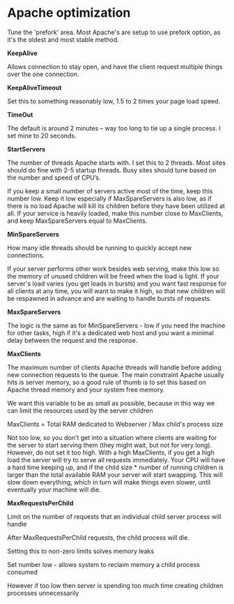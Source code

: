 Apache optimization
===================

Tune the 'prefork' area. Most Apache's are setup to use prefork option, as it's the oldest and most stable method.

**KeepAlive**

Allows connection to stay open, and have the client request multiple things over the one connection.

**KeepAliveTimeout**

Set this to something reasonably low, 1.5 to 2 times your page load speed.

**TimeOut**

The default is around 2 minutes – way too long to tie up a single process. I set mine to 20 seconds.

**StartServers**

The number of threads Apache starts with. I set this to 2 threads. Most sites should do fine with 2-5 startup threads. Busy sites should tune based on the number and speed of CPU’s.

If you keep a small number of servers active most of the time, keep this number low. Keep it low especially if MaxSpareServers is also low, as if there is no load Apache will kill its children before they have been utilized at all. If your service is heavily loaded, make this number close to MaxClients, and keep MaxSpareServers equal to MaxClients.

**MinSpareServers**

How many idle threads should be running to quickly accept new connections.

If your server performs other work besides web serving, make this low so the memory of unused children will be freed when the load is light. If your server's load varies (you get loads in bursts) and you want fast response for all clients at any time, you will want to make it high, so that new children will be respawned in advance and are waiting to handle bursts of requests.

**MaxSpareServers**

The logic is the same as for MinSpareServers - low if you need the machine for other tasks, high if it's a dedicated web host and you want a minimal delay between the request and the response.

**MaxClients**

The maximum number of clients Apache threads will handle before adding new connection requests to the queue. The main constraint Apache usually hits is server memory, so a good rule of thumb is to set this based on Apache thread memory and your system free memory.

We want this variable to be as small as possible, because in this way we can limit the resources used by the server children

MaxClients = Total RAM dedicated to Webserver / Max child's process size

Not too low, so you don't get into a situation where clients are waiting for the server to start serving them (they might wait, but not for very long). However, do not set it too high. With a high MaxClients, if you get a high load the server will try to serve all requests immediately. Your CPU will have a hard time keeping up, and if the child size * number of running children is larger than the total available RAM your server will start swapping. This will slow down everything, which in turn will make things even slower, until eventually your machine will die.

**MaxRequestsPerChild**

Limit on the number of requests that an individual child server process will handle

After MaxRequestsPerChild requests, the child process will die.

Setting this to non-zero limits solves memory leaks

Set number low - allows system to reclaim memory a child process consumed

However if too low then server is spending too much time creating children processes unnecessarily

